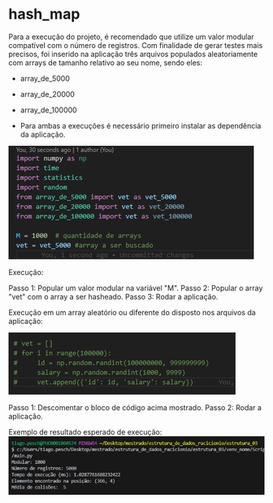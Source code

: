 # hash_map

Para a execução do projeto, é recomendado que utilize um valor modular compatível com o número de registros.
Com finalidade de gerar testes mais precisos, foi inserido na aplicação três arquivos populados aleatoriamente com arrays de tamanho relativo ao seu nome, sendo eles:
- array_de_5000
- array_de_20000
- array_de_100000

- Para ambas a execuções é necessário primeiro instalar as dependência da aplicação.

<img src="/src/documentation/params_operation.png">

Execução:

Passo 1: Popular um valor modular na variável "M".
Passo 2: Popular o array "vet" com o array a ser hasheado.
Passo 3: Rodar a aplicação.

Execução em um array aleatório ou diferente do disposto nos arquivos da aplicação:

<img src="/src/documentation/random_list.png">

Passo 1: Descomentar o bloco de código acima mostrado.
Passo 2: Rodar a aplicação.


Exemplo de resultado esperado de execução:
<img src="/src/documentation/log_result.png">


